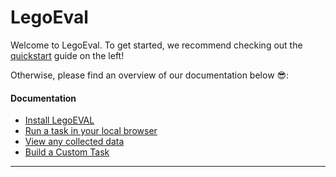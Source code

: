 # LegoEval

Welcome to LegoEval. To get started, we recommend checking out the [quickstart](/quickstart) guide on the left!

Otherwise, please find an overview of our documentation below 😎:

#### Documentation

- [Install LegoEVAL](/quickstart)
- [Run a task in your local browser](/runlocal)
- [View any collected data](/viewdata)
- [Build a Custom Task](/customize)

---